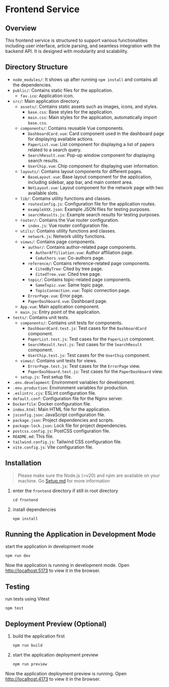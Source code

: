 # Frontend Service

## Overview

This frontend service is structured to support various functionalities including user interface, article parsing, and seamless integration with the backend API. It is designed with modularity and scalability.

## Directory Structure

- `node_modules/`: It shows up after running `npm install` and contains all the dependencies.
- `public/`: Contains static files for the application.
  - `fav.ico`: Application icon.
- `src/`: Main application directory.
  - `assets/`: Contains static assets such as images, icons, and styles.
    - `base.css`: Base styles for the application.
    - `main.css`: Main styles for the application, automatically import `base.css`.
  - `components/`: Contains reusable Vue components.
    - `DashboardCard.vue`: Card component used in the dashboard page for displaying available actions.
    - `PaperList.vue`: List component for displaying a list of papers related to a search query.
    - `SearchResult.vue`: Pop-up window component for displaying search results.
    - `UserChip.vue`: Chip component for displaying user information.
  - `layouts/`: Contains layout components for different pages.
    - `BaseLayout.vue`: Base layout component for the application, including sidebar, app bar, and main content area.
    - `NetLayout.vue`: Layout component for the network page with two available slots.
  - `lib/`: Contains utility functions and classes.
    - `routesConfig.js`: Configuration file for the application routes.
    - `exampleXXX.json`: Example JSON files for testing purposes.
    - `searchResults.js`: Example search results for testing purposes.
  - `router/`: Contains the Vue router configuration.
    - `index.js`: Vue router configuration file.
  - `utils/`: Contains utility functions and classes.
    - `network.js`: Network utility functions.
  - `views/`: Contains page components.
    - `author/`: Contains author-related page components.
      - `AuthorAffiliation.vue`: Author affiliation page.
      - `CoAuthors.vue`: Co-authors page.
    - `reference/`: Contains reference-related page components.
      - `CitedByTree`: Cited by tree page.
      - `CitedTree.vue`: Cited tree page.
    - `topic/`: Contains topic-related page components.
      - `SameTopic.vue`: Same topic page.
      - `TopicConnection.vue`: Topic connection page.
    - `ErrorPage.vue`: Error page.
    - `PaperDashboard.vue`: Dashboard page.
  - `App.vue`: Main application component.
  - `main.js`: Entry point of the application.
- `tests/`: Contains unit tests.
  - `components/`: Contains unit tests for components.
    - `DashboardCard.test.js`: Test cases for the `DashboardCard` component.
    - `PaperList.test.js`: Test cases for the `PaperList` component.
    - `SearchResult.test.js`: Test cases for the `SearchResult` component.
    - `UserChip.test.js`: Test cases for the `UserChip` component.
  - `views/`: Contains unit tests for views.
    - `ErrorPage.test.js`: Test cases for the `ErrorPage` view.
    - `PaperDashboard.test.js`: Test cases for the `PaperDashboard` view.
  - `setup.js`: Test setup file.
- `.env.development`: Environment variables for development.
- `.env.production`: Environment variables for production.
- `.eslintrc.cjs`: ESLint configuration file.
- `default.conf`: Configuration file for the Nginx server.
- `Dockerfile`: Docker configuration file.
- `index.html`: Main HTML file for the application.
- `jsconfig.json`: JavaScript configuration file.
- `package.json`: Project dependencies and scripts.
- `package-lock.json`: Lock file for project dependencies.
- `postcss.config.js`: PostCSS configuration file.
- `README.md`: This file.
- `tailwind.config.js`: Tailwind CSS configuration file.
- `vite.config.js`: Vite configuration file.

## Installation

> Please make sure the Node.js (>v20) and npm are available on your machine. Go [Setup.md](../Documents/Setup.md) for more information

1. enter the `frontend` directory if still in root directory
   ```
   cd frontend
   ```
2. install dependencies
   ```
   npm install
   ```

## Running the Application in Development Mode

start the application in development mode
```
npm run dev
```
Now the application is running in development mode. Open [http://localhost:5173](http://localhost:5173) to view it in the browser.

## Testing

run tests using Vitest

```
npm test
```

## Deployment Preview (Optional)

1. build the application first

   ```
   npm run build
   ```

2. start the application deployment preview

   ```
   npm run preview
   ```

Now the application deployment preview is running. Open [http://localhost:4173](http://localhost:4173) to view it in the browser.




